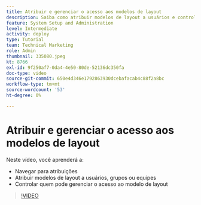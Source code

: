 ```yaml
---
title: Atribuir e gerenciar o acesso aos modelos de layout
description: Saiba como atribuir modelos de layout a usuários e controlar quem pode gerenciar o acesso.
feature: System Setup and Administration
level: Intermediate
activity: deploy
type: Tutorial
team: Technical Marketing
role: Admin
thumbnail: 335080.jpeg
kt: 8766
exl-id: 9f250af7-0da4-4e50-80de-52136dc350fa
doc-type: video
source-git-commit: 650e4d346e1792863930dcebafacab4c88f2a8bc
workflow-type: tm+mt
source-wordcount: '53'
ht-degree: 0%

---
```


# Atribuir e gerenciar o acesso aos modelos de layout

Neste vídeo, você aprenderá a:

* Navegar para atribuições
* Atribuir modelos de layout a usuários, grupos ou equipes
* Controlar quem pode gerenciar o acesso ao modelo de layout

>[!VIDEO](https://video.tv.adobe.com/v/335080/?quality=12&learn=on)
